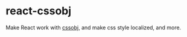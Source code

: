 # react-cssobj
Make React work with [cssobj](https://github.com/cssobj/cssobj), and make css style localized, and more.




